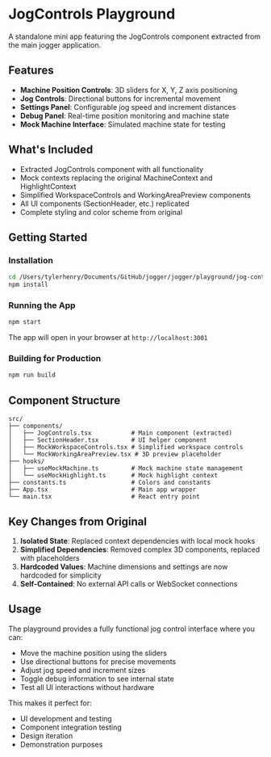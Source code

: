 # JogControls Playground

A standalone mini app featuring the JogControls component extracted from the main jogger application.

## Features

- **Machine Position Controls**: 3D sliders for X, Y, Z axis positioning
- **Jog Controls**: Directional buttons for incremental movement
- **Settings Panel**: Configurable jog speed and increment distances
- **Debug Panel**: Real-time position monitoring and machine state
- **Mock Machine Interface**: Simulated machine state for testing

## What's Included

- Extracted JogControls component with all functionality
- Mock contexts replacing the original MachineContext and HighlightContext
- Simplified WorkspaceControls and WorkingAreaPreview components
- All UI components (SectionHeader, etc.) replicated
- Complete styling and color scheme from original

## Getting Started

### Installation

```bash
cd /Users/tylerhenry/Documents/GitHub/jogger/jogger/playground/jog-controls
npm install
```

### Running the App

```bash
npm start
```

The app will open in your browser at `http://localhost:3001`

### Building for Production

```bash
npm run build
```

## Component Structure

```
src/
├── components/
│   ├── JogControls.tsx           # Main component (extracted)
│   ├── SectionHeader.tsx         # UI helper component
│   ├── MockWorkspaceControls.tsx # Simplified workspace controls
│   └── MockWorkingAreaPreview.tsx # 3D preview placeholder
├── hooks/
│   ├── useMockMachine.ts         # Mock machine state management
│   └── useMockHighlight.ts       # Mock highlight context
├── constants.ts                  # Colors and constants
├── App.tsx                       # Main app wrapper
└── main.tsx                      # React entry point
```

## Key Changes from Original

1. **Isolated State**: Replaced context dependencies with local mock hooks
2. **Simplified Dependencies**: Removed complex 3D components, replaced with placeholders
3. **Hardcoded Values**: Machine dimensions and settings are now hardcoded for simplicity
4. **Self-Contained**: No external API calls or WebSocket connections

## Usage

The playground provides a fully functional jog control interface where you can:

- Move the machine position using the sliders
- Use directional buttons for precise movements
- Adjust jog speed and increment sizes
- Toggle debug information to see internal state
- Test all UI interactions without hardware

This makes it perfect for:
- UI development and testing
- Component integration testing
- Design iteration
- Demonstration purposes